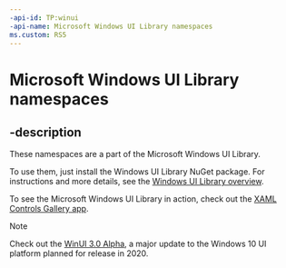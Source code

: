 ```yaml
---
-api-id: TP:winui
-api-name: Microsoft Windows UI Library namespaces
ms.custom: RS5
---
```


# Microsoft Windows UI Library namespaces

## -description

These namespaces are a part of the Microsoft Windows UI Library.

To use them, just install the Windows UI Library NuGet package. For instructions and more details, see the [Windows UI Library overview](https://aka.ms/winui-docs).

To see the Microsoft Windows UI Library in action, check out the [XAML Controls Gallery app](https://www.microsoft.com/p/xaml-controls-gallery/9msvh128x2zt).

> [!NOTE]
> Check out the [WinUI 3.0 Alpha](https://docs.microsoft.com/uwp/toolkits/winui3/), a major update to the Windows 10 UI platform planned for release in 2020.
